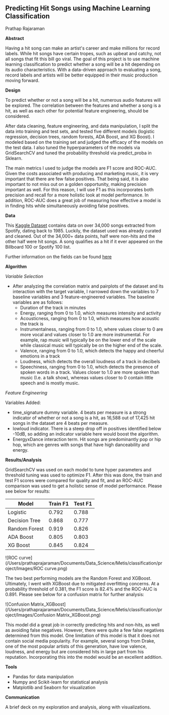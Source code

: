 ## **Predicting Hit Songs using Machine Learning Classification**

Prathap Rajaraman

**Abstract**

Having a hit song can make an artist's career and make millions for record labels. While hit songs have certain tropes, such as upbeat and catchy, not all songs that fit this bill go viral. The goal of this project is to use machine learning classification to predict whether a song will be a hit depending on its audio characteristics. With a data-driven approach to evaluating a song, record labels and artists will be better equipped in their music production moving forward.



**Design**

To predict whether or not a song will be a hit, numerous audio features will be explored. The correlation between the features and whether a song is a hit, as well as each other for potential feature engineering, should be considered.



After data cleaning, feature engineering, and data manipulation, I split the data into training and test sets, and tested five different models (logistic regression, decision trees, random forests, ADA Boost, and XG Boost). I modeled based on the training set and judged the efficacy of the models on the test data. I also tuned the hyperparameters of the models via GridSearchCV and tuned the probability threshold via predict_proba in Sklearn.



The main metrics I used to judge the models are F1 score and ROC-AUC. Given the costs associated with producing and marketing music, it is very important that there are few false positives. That being said, it is also important to not miss out on a golden opportunity, making precision important as well. For this reason, I will use F1 as this incorporates both precision and recall for a more holistic look at model performance. In addition, ROC-AUC does a great job of measuring how effective a model is in finding hits while simultaneously avoiding false positives.



**Data**

This [Kaggle Dataset](https://www.kaggle.com/multispiros/34740-hit-and-nonhit-songs-spotify-features) contains data on over 34,000 songs extracted from Spotify, dating back to 1985. Luckily, the dataset used was already curated and cleaned. Out of the 34,000+ data points, half were non-hits and the other half were hit songs. A song qualifies as a hit if it ever appeared on the Billboard 100 or Spotify 100 list.

Further information on the fields can be found [here](https://developer.spotify.com/documentation/web-api/reference/#/operations/get-several-audio-features)



**Algorithm**

*Variable Selection*

- After analyzing the correlation matrix and pairplots of the dataset and its interaction with the target variable, I narrowed down the variables to 7 baseline variables and 3 feature-engineered variables. The baseline variables are as follows:
  - Duration of the track in minutes
  - Energy, ranging from 0 to 1.0, which measures intensity and activity
  - Acousticness, ranging from 0 to 1.0, which measures how acoustic the track is
  - Instrumentalness, ranging from 0 to 1.0, where values closer to 0 are more vocal and values closer to 1.0 are more instrumental. For example, rap music will typically be on the lower end of the scale while classical music will typically be on the higher end of the scale.
  - Valence, ranging from 0 to 1.0, which detects the happy and cheerful emotions in a track
  - Loudness, which detects the overall loudness of a track in decibels
  - Speechiness, ranging from 0 to 1.0, which detects the presence of spoken words in a track. Values closer to 1.0 are more spoken than music (I.e. a talk show), whereas values closer to 0 contain little speech and is mostly music.

*Feature Engineering*

Variables Added:

- time_signature dummy variable. 4 beats per measure is a strong indicator of whether or not a song is a hit, as 16,588 out of 17,425 hit songs in the dataset are 4 beats per measure.
- lowloud indicator. There is a steep drop off in positives identified below -10dB, so adding an indicator variable here would boost the algorithm.
- EnergyxDance interaction term. Hit songs are predominantly pop or hip hop, which are genres with songs that have high danceability and energy.



**Results/Analysis**

GridSearchCV was used on each model to tune hyper parameters and threshold tuning was used to optimize F1. After this was done, the train and test F1 scores were compared for quality and fit, and an ROC-AUC comparison was used to get a holistic sense of model performance. Please see below for results:

| Model         | Train F1 | Test F1 |
| ------------- | -------- | ------- |
| Logistic      | 0.792    | 0.788   |
| Decision Tree | 0.868    | 0.777   |
| Random Forest | 0.919    | 0.826   |
| ADA Boost     | 0.805    | 0.803   |
| XG Boost      | 0.845    | 0.824   |

![ROC curve](/Users/prathaprajaraman/Documents/Data_Science/Metis/classification/project/Images/ROC curve.png)



The two best performing models are the Random Forest and XGBoost. Ultimately, I went with XGBoost due to mitigated overfitting concerns. At a probability threshold of 0.381, the F1 score is 82.4% and the ROC-AUC is 0.891. Please see below for a confusion matrix for further analysis:

![Confusion Matrix_XGBoost](/Users/prathaprajaraman/Documents/Data_Science/Metis/classification/project/Images/Confusion Matrix_XGBoost.png)

This model did a great job in correctly predicting hits and non-hits, as well as avoiding false negatives. However, there were quite a few false negatives determined from this model. One limitation of this model is that it does not contain social media popularity. For example, several songs from Drake, one of the most popular artists of this generation, have low valence, loudness, and energy but are considered hits in large part from his reputation. Incorporating this into the model would be an excellent addition.



**Tools**

- Pandas for data manipulation
- Numpy and Scikit-learn for statistical analysis
- Matplotlib and Seaborn for visualization



**Communication**

A brief deck on my exploration and analysis, along with visualizations.

